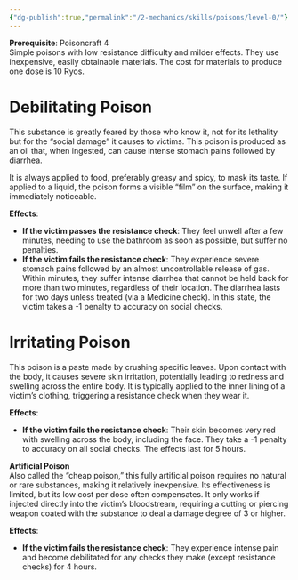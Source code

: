```yaml
---
{"dg-publish":true,"permalink":"/2-mechanics/skills/poisons/level-0/"}
---
```


**Prerequisite**: Poisoncraft 4  
Simple poisons with low resistance difficulty and milder effects. They use inexpensive, easily obtainable materials. The cost for materials to produce one dose is 10 Ryos.

# **Debilitating Poison**  
This substance is greatly feared by those who know it, not for its lethality but for the “social damage” it causes to victims. This poison is produced as an oil that, when ingested, can cause intense stomach pains followed by diarrhea.

It is always applied to food, preferably greasy and spicy, to mask its taste. If applied to a liquid, the poison forms a visible “film” on the surface, making it immediately noticeable.

**Effects**:

- **If the victim passes the resistance check**: They feel unwell after a few minutes, needing to use the bathroom as soon as possible, but suffer no penalties.
- **If the victim fails the resistance check**: They experience severe stomach pains followed by an almost uncontrollable release of gas. Within minutes, they suffer intense diarrhea that cannot be held back for more than two minutes, regardless of their location. The diarrhea lasts for two days unless treated (via a Medicine check). In this state, the victim takes a -1 penalty to accuracy on social checks.

# **Irritating Poison**  
This poison is a paste made by crushing specific leaves. Upon contact with the body, it causes severe skin irritation, potentially leading to redness and swelling across the entire body. It is typically applied to the inner lining of a victim’s clothing, triggering a resistance check when they wear it.

**Effects**:

- **If the victim fails the resistance check**: Their skin becomes very red with swelling across the body, including the face. They take a -1 penalty to accuracy on all social checks. The effects last for 5 hours.

**Artificial Poison**  
Also called the “cheap poison,” this fully artificial poison requires no natural or rare substances, making it relatively inexpensive. Its effectiveness is limited, but its low cost per dose often compensates. It only works if injected directly into the victim’s bloodstream, requiring a cutting or piercing weapon coated with the substance to deal a damage degree of 3 or higher.

**Effects**:

- **If the victim fails the resistance check**: They experience intense pain and become debilitated for any checks they make (except resistance checks) for 4 hours.